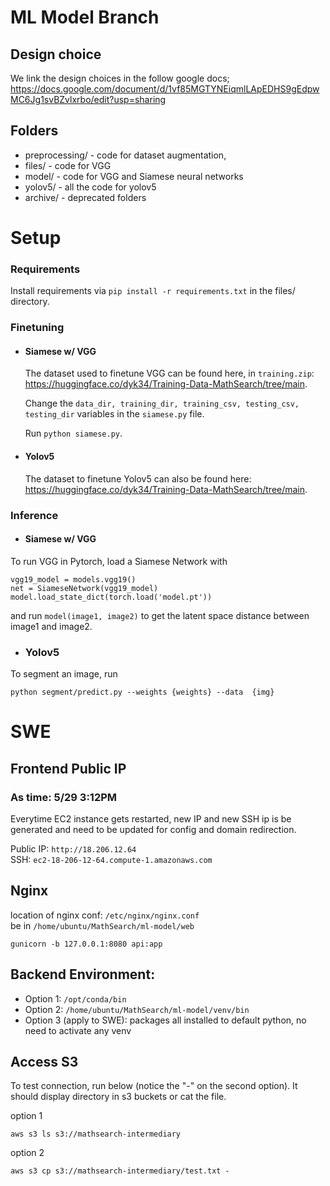 # ML Model Branch

## Design choice

We link the design choices in the follow google docs;
https://docs.google.com/document/d/1vf85MGTYNEiqmlLApEDHS9gEdpwMC6Jg1svBZvlxrbo/edit?usp=sharing

## Folders

- preprocessing/ - code for dataset augmentation, 
- files/ - code for VGG
- model/ - code for VGG and Siamese neural networks
- yolov5/ - all the code for yolov5
- archive/ - deprecated folders 

# Setup

### Requirements
Install requirements via `pip install -r requirements.txt` in the files/ directory.
### Finetuning

- #### Siamese w/ VGG 
    The dataset used to finetune VGG can be found here, in `training.zip`: https://huggingface.co/dyk34/Training-Data-MathSearch/tree/main.

    Change the `data_dir, training_dir, training_csv, testing_csv, testing_dir` variables in the `siamese.py` file.

    Run `python siamese.py`.

- #### Yolov5
    The dataset to finetune Yolov5 can also be found here: https://huggingface.co/dyk34/Training-Data-MathSearch/tree/main.


### Inference
- #### Siamese w/ VGG
To run VGG in Pytorch, load a Siamese Network with 
```
vgg19_model = models.vgg19()
net = SiameseNetwork(vgg19_model)
model.load_state_dict(torch.load('model.pt'))
```

and run `model(image1, image2)` to get the latent space distance between image1 and image2.


- ### Yolov5
To segment an image, run

`python segment/predict.py --weights {weights} --data  {img}`

# SWE

## Frontend Public IP
### As time: 5/29 3:12PM
Everytime EC2 instance gets restarted, new IP and new SSH ip is be generated and need to be updated for config and domain redirection.

Public IP: `http://18.206.12.64`  
SSH: `ec2-18-206-12-64.compute-1.amazonaws.com`

## Nginx
location of nginx conf: `/etc/nginx/nginx.conf`  
be in `/home/ubuntu/MathSearch/ml-model/web`
```
gunicorn -b 127.0.0.1:8080 api:app
```

## Backend Environment:
- Option 1: `/opt/conda/bin`
- Option 2: `/home/ubuntu/MathSearch/ml-model/venv/bin`
- Option 3 (apply to SWE): packages all installed to default python, no need to activate any venv

## Access S3
To test connection, run below (notice the "-" on the second option). It should display directory in s3 buckets or cat the file.

option 1
```
aws s3 ls s3://mathsearch-intermediary
```
option 2
```
aws s3 cp s3://mathsearch-intermediary/test.txt -
```